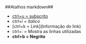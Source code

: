 ##Atalhos markdown##	

- <u>ctrl+u = subscrito</u>
- *ctrl+i = italico*
- [ctrl+k = Link](Informação do link)
- ctrl+: = Mostra as linhas utilizadas
- **ctrl+b = Negrito**

